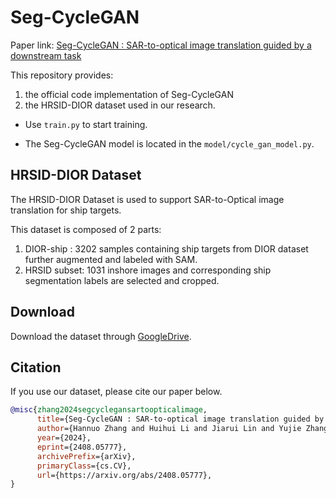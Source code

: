 # Seg-CycleGAN
Paper link: [Seg-CycleGAN : SAR-to-optical image translation  guided by a downstream task](https://ieeexplore.ieee.org/abstract/document/10872937)

This repository provides:

1. the official code implementation of Seg-CycleGAN
2. the HRSID-DIOR dataset used in our research. 

- Use `train.py` to start training. 

- The Seg-CycleGAN model is located in the `model/cycle_gan_model.py`.

## HRSID-DIOR Dataset

The HRSID-DIOR Dataset is used to support SAR-to-Optical image translation for ship targets.

This dataset is composed of 2 parts:
1) DIOR-ship : 3202 samples containing ship targets from DIOR dataset further augmented and labeled with SAM.
2) HRSID subset: 1031 inshore images and corresponding ship segmentation labels are selected and cropped.

## Download 

Download the dataset through [GoogleDrive](https://drive.google.com/drive/folders/1_1F_A7iUUEgOSgQ7qLMPFT32z6_GCxO4?usp=drive_link).



## Citation

If you use our dataset, please cite our paper below.

```BibTeX
@misc{zhang2024segcyclegansartoopticalimage,
      title={Seg-CycleGAN : SAR-to-optical image translation guided by a downstream task}, 
      author={Hannuo Zhang and Huihui Li and Jiarui Lin and Yujie Zhang and Jianghua Fan and Hang Liu},
      year={2024},
      eprint={2408.05777},
      archivePrefix={arXiv},
      primaryClass={cs.CV},
      url={https://arxiv.org/abs/2408.05777}, 
}
```
